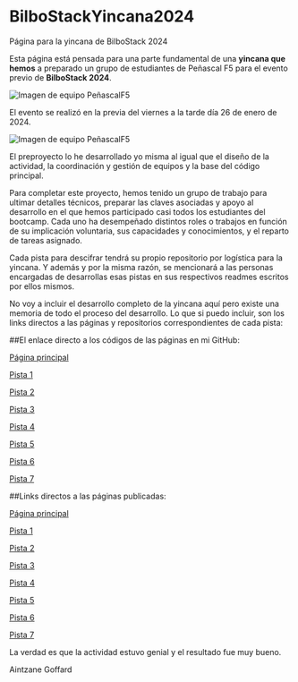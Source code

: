# BilboStackYincana2024

Página para la yincana de BilboStack 2024

Esta página está pensada para una parte fundamental de una **yincana que hemos** a preparado un grupo de estudiantes de Peñascal F5 para el evento previo de **BilboStack 2024**.

![Imagen de equipo PeñascalF5](https://github.com/A-Goffard/yincana-bilbostack-2024/assets/152596650/2365aa1a-ee42-475c-8e25-244d365f24cd)

El evento se realizó en la previa del viernes a la tarde día 26 de enero de 2024.

![Imagen de equipo PeñascalF5](https://github.com/A-Goffard/yincana-bilbostack-2024/assets/152596650/57a98c36-955e-4393-b3be-fe19cbf86bc0)

El preproyecto lo he desarrollado yo misma al igual que el diseño de la actividad, la coordinación y gestión de equipos y la base del código principal. 

Para completar este proyecto, hemos tenido un grupo de trabajo para ultimar detalles técnicos, preparar las claves asociadas y apoyo al desarrollo en el que hemos participado casi todos los estudiantes del bootcamp. Cada uno ha desempeñado distintos roles o trabajos en función de su implicación voluntaria, sus capacidades y conocimientos, y el reparto de tareas asignado.

Cada pista para descifrar tendrá su propio repositorio por logística para la yincana. Y además y por la misma razón, se mencionará a las personas encargadas de desarrollas esas pistas en sus respectivos readmes escritos por ellos mismos. 

No voy a incluir el desarrollo completo de la yincana aquí pero existe una memoria de todo el proceso del desarrollo. Lo que si puedo incluir, son los links directos a las páginas y repositorios correspondientes de cada pista:

##El enlace directo a los códigos de las páginas en mi GitHub:

[Página principal](https://github.com/A-Goffard/yincana-bilbostack-2024)

[Pista 1](https://github.com/A-Goffard/clave1)

[Pista 2](https://github.com/A-Goffard/clave2)

[Pista 3](https://github.com/A-Goffard/clave3)

[Pista 4](https://github.com/A-Goffard/clave4)

[Pista 5](https://github.com/A-Goffard/clave5)

[Pista 6](https://github.com/A-Goffard/clave6)

[Pista 7](https://github.com/A-Goffard/clave7)


##Links directos a las páginas publicadas:

[Página principal](https://bilbostackyincana2024.netlify.app/)

[Pista 1](https://clave1bs.netlify.app/)

[Pista 2](https://clave2bs.netlify.app/)

[Pista 3](https://clave3bs.netlify.app/)

[Pista 4](https://clave4bs.netlify.app/)

[Pista 5](https://clave5bs.netlify.app/)

[Pista 6](https://clave6bs.netlify.app/)

[Pista 7](https://clave7bs.netlify.app/)


La verdad es que la actividad estuvo genial y el resultado fue muy bueno. 

Aintzane Goffard 
